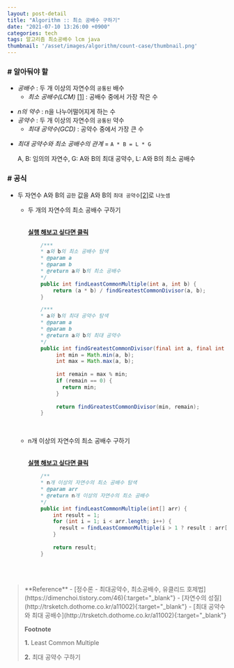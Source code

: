 ```yaml
---
layout: post-detail
title: "Algorithm :: 최소 공배수 구하기"
date: "2021-07-10 13:26:00 +0900"
categories: tech
tags: 알고리즘 최소공배수 lcm java
thumbnail: '/asset/images/algorithm/count-case/thumbnail.png'
---
```


### # 알아둬야 할
- *공배수* : 두 개 이상의 자연수의 `공통된` 배수
    - *최소 공배수(LCM)*  <a href="#footnote-1" class="footnote">[1]</a> : 공배수 중에서 가장 작은 수

<i></i>
- *n의 약수* : n을 나누어떨어지게 하는 수
- *공약수* : 두 개 이상의 자연수의 `공통된` 약수 
    - *최대 공약수(GCD)* : 공약수 중에서 가장 큰 수

<i></i>    
- *최대 공약수와 최소 공배수의 관계* = `A * B = L * G`
    <p class="info">A, B: 임의의 자연수, G: A와 B의 최대 공약수, L: A와 B의 최소 공배수</p>   
     


### # 공식
- 두 자연수 A와 B의 `곱한` 값을 A와 B의 `최대 공약수`<a href="#footnote-2" class="footnote">[2]</a>로 `나눗셈`  
    - 두 개의 자연수의 최소 공배수 구하기
    
        <br/>
        <a href="https://ideone.com/BQt43Z" target="_blank">
           <strong><i class="fas fa-play-circle"></i> 실행 해보고 싶다면 클릭</strong>
        </a>
    
        ```java
            /***
            * a와 b의 최소 공배수 탐색
            * @param a
            * @param b
            * @return a와 b의 최소 공배수
            */
            public int findLeastCommonMultiple(int a, int b) {
                return (a * b) / findGreatestCommonDivisor(a, b);
            }
      
            /***
            * a와 b의 최대 공약수 탐색
            * @param a
            * @param b
            * @return a와 b의 최대 공약수
            */
            public int findGreatestCommonDivisor(final int a, final int b) {
                 int min = Math.min(a, b);
                 int max = Math.max(a, b);
                      
                 int remain = max % min;
                 if (remain == 0) {
                   return min;
                 }
                      
                 return findGreatestCommonDivisor(min, remain);
            }
        ```
        <br/>
      
  - n개 이상의 자연수의 최소 공배수 구하기
        
    <br/>
    <a href="https://ideone.com/V2xIT6" target="_blank">
       <strong><i class="fas fa-play-circle"></i> 실행 해보고 싶다면 클릭</strong>
    </a>

    ```java
        /**
        * n개 이상의 자연수의 최소 공배수 탐색
        * @param arr
        * @return n개 이상의 자연수의 최소 공배수
        */
        public int findLeastCommonMultiple(int[] arr) {
            int result = 1;
            for (int i = 1; i < arr.length; i++) {
              result = findLeastCommonMultiple(i > 1 ? result : arr[i - 1], arr[i]);
            }
            
            return result;
        }
    ```
<br/>
<br/>


<blockquote markdown="1">
**Reference**
- [정수론 - 최대공약수, 최소공배수, 유클리드 호제법](https://dimenchoi.tistory.com/46){:target="_blank"}
- [자연수의 성질](http://trsketch.dothome.co.kr/a11002){:target="_blank"}
- [최대 공약수와 최대 공배수](http://trsketch.dothome.co.kr/a11002){:target="_blank"}

<br/>


**Footnote**
<p id="footnote-1" class="footnote-desc">
    <strong class="number">1.</strong> Least Common Multiple 
</p>
<p id="footnote-1" class="footnote-desc">
    <strong class="number">2.</strong> 최대 공약수 구하기
    <a href="/tech/2021/07/09/algorithm-gcd/" target="_blank"><i class="fas fa-link"></i></a> 
</p>
</blockquote>





